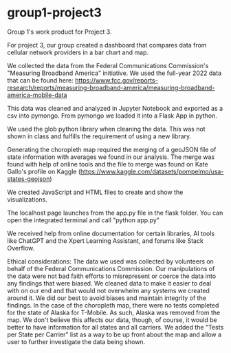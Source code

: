 # group1-project3
Group 1's work product for Project 3.

For project 3, our group created a dashboard that compares data from cellular network providers in a bar chart and map.

We collected the data from the Federal Communications Commission's "Measuring Broadband America" initiative.
We used the full-year 2022 data that can be found here: https://www.fcc.gov/reports-research/reports/measuring-broadband-america/measuring-broadband-america-mobile-data

This data was cleaned and analyzed in Jupyter Notebook and exported as a csv into pymongo. From pymongo we loaded it into a Flask App in python.

We used the glob python library when cleaning the data. This was not shown in class and fulfills the requirement of using a new library.

Generating the choropleth map required the merging of a geoJSON file of state information with averages we found in our analysis. The merge was found with help of online tools and the file to merge was found on Kate Gallo's profile on Kaggle (https://www.kaggle.com/datasets/pompelmo/usa-states-geojson)

We created JavaScript and HTML files to create and show the visualizations.

The localhost page launches from the app.py file in the flask folder. You can open the integrated terminal and call "python app.py"

We received help from online documentation for certain libraries, AI tools like ChatGPT and the Xpert Learning Assistant, and forums like Stack Overflow.

Ethical considerations:
The data we used was collected by volunteers on behalf of the Federal Communications Commission. Our manipulations of the data were not bad faith efforts to misrepresent or coerce the data into any findings that were biased. We cleaned data to make it easier to deal with on our end and that would not overwhelm any systems we created around it. We did our best to avoid biases and maintain integrity of the findings. In the case of the choropleth map, there were no tests completed for the state of Alaska for T-Mobile. As such, Alaska was removed from the map. We don't believe this affects our data, though, of course, it would be better to have information for all states and all carriers. We added the "Tests per State per Carrier" list as a way to be up front about the map and allow a user to further investigate the data being shown.
